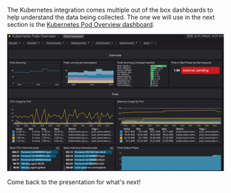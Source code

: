The Kubernetes integration comes multiple out of the box dashboards to help understand the data being collected. The one we will use in the next section is the [Kubernetes Pod Overview dashboard](https://app.datadoghq.com/screen/integration/30322).

![Screenshot of Kubernetes Dashboard](./assets/k8sdashboard.png)

Come back to the presentation for what's next!